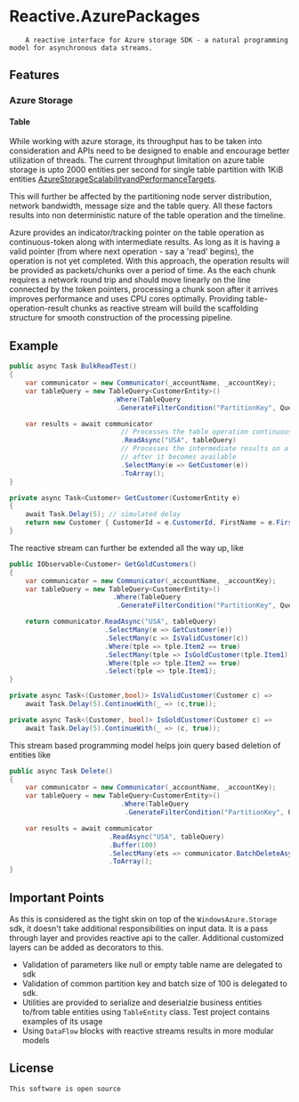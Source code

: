 # Reactive.AzurePackages
        A reactive interface for Azure storage SDK - a natural programming model for asynchronous data streams.
## Features
### Azure Storage
#### Table
While working with azure storage, its throughput has to be taken into consideration and APIs need to be designed 
to enable and encourage better utilization of threads. The current throughput limitation on azure table storage 
is upto 2000 entities per second for single table partition with 1KiB entities 
[AzureStorageScalabilityandPerformanceTargets][1]. 

This will further be affected by the partitioning node server distribution, network bandwidth, message size and 
the table query. All these factors results into non deterministic nature of the table operation and the timeline.
    
Azure provides an indicator/tracking pointer on the table operation as continuous-token along with intermediate 
results. As long as it is having a  valid pointer (from where next operation - say a 'read' begins), the operation 
is not yet completed. With this approach, the operation results will be provided as packets/chunks over a period 
of time. As the each chunk requires a network round trip and should move linearly on the line connected by the 
token pointers, processing a chunk soon after it arrives improves performance and uses CPU cores optimally. 
Providing table-operation-result chunks as reactive stream will build the scaffolding structure for smooth 
construction of the processing pipeline. 

[1]: https://docs.microsoft.com/en-us/azure/storage/common/storage-scalability-targets

Example
-------
```csharp
public async Task BulkReadTest()
{
    var communicator = new Communicator(_accountName, _accountKey);
    var tableQuery = new TableQuery<CustomerEntity>()
                          .Where(TableQuery
                           .GenerateFilterCondition("PartitionKey", QueryComparisons.GreaterThan, "Partition"));

    var results = await communicator
                            // Processes the table operation continuously on a separate thread
                            .ReadAsync("USA", tableQuery) 
                            // Processes the intermediate results on a separate thread soon 
                            // after it becomes available
                            .SelectMany(e => GetCustomer(e)) 
                            .ToArray();
}

private async Task<Customer> GetCustomer(CustomerEntity e)
{
    await Task.Delay(5); // simulated delay
    return new Customer { CustomerId = e.CustomerId, FirstName = e.FirstName, LastName = e.LastName };
}
```
The reactive stream can further be extended all the way up, like 
```csharp
public IObservable<Customer> GetGoldCustomers()
{
    var communicator = new Communicator(_accountName, _accountKey);
    var tableQuery = new TableQuery<CustomerEntity>()
                          .Where(TableQuery
                           .GenerateFilterCondition("PartitionKey", QueryComparisons.Equal, "Partition"));

    return communicator.ReadAsync("USA", tableQuery)
                        .SelectMany(e => GetCustomer(e))
                        .SelectMany(c => IsValidCustomer(c))
                        .Where(tple => tple.Item2 == true)
                        .SelectMany(tple => IsGoldCustomer(tple.Item1))
                        .Where(tple => tple.Item2 == true)
                        .Select(tple => tple.Item1);
}

private async Task<(Customer,bool)> IsValidCustomer(Customer c) => 
    await Task.Delay(5).ContinueWith(_ => (c,true));

private async Task<(Customer, bool)> IsGoldCustomer(Customer c) => 
    await Task.Delay(5).ContinueWith(_ => (c, true));
```

This stream based programming model helps join query based deletion of entities like
```csharp
public async Task Delete()
{
    var communicator = new Communicator(_accountName, _accountKey);
    var tableQuery = new TableQuery<CustomerEntity>()
                            .Where(TableQuery
                             .GenerateFilterCondition("PartitionKey", QueryComparisons.GreaterThan, "DateRange"));

    var results = await communicator
                         .ReadAsync("USA", tableQuery)
                         .Buffer(100)
                         .SelectMany(ets => communicator.BatchDeleteAsync("Table", ets.ToArray()))
                         .ToArray();
}
```
Important Points
----------------
As this is considered as the tight skin on top of the `WindowsAzure.Storage` sdk, 
it doesn't take additional responsibilities on input data. It is a pass through 
layer and provides reactive api to the caller. Additional customized layers can be 
added as decorators to this.

* Validation of parameters like null or empty table name are delegated to sdk
* Validation of common partition key and batch size of 100 is delegated to sdk. 
* Utilities are provided to serialize and deserialzie business entities to/from table 
    entities using `TableEntity` class. Test project contains examples of its usage
* Using `DataFlow` blocks with reactive streams results in more modular models

License
-------
    This software is open source
